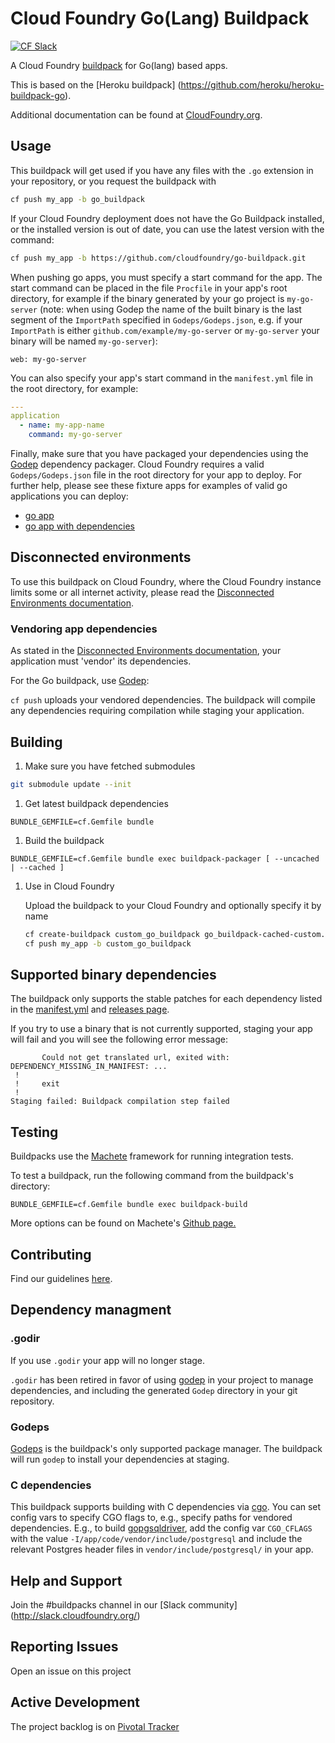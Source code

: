 # Cloud Foundry Go(Lang) Buildpack
[![CF Slack](https://s3.amazonaws.com/buildpacks-assets/buildpacks-slack.svg)](http://slack.cloudfoundry.org)

A Cloud Foundry [buildpack](http://docs.cloudfoundry.org/buildpacks/) for Go(lang) based apps.

This is based on the [Heroku buildpack] (https://github.com/heroku/heroku-buildpack-go).

Additional documentation can be found at [CloudFoundry.org](http://docs.cloudfoundry.org/buildpacks/).

## Usage

This buildpack will get used if you have any files with the `.go` extension in your repository, or you request the buildpack with

```bash
cf push my_app -b go_buildpack
```

If your Cloud Foundry deployment does not have the Go Buildpack installed, or the installed version is out of date, you can use the latest version with the command:

```bash
cf push my_app -b https://github.com/cloudfoundry/go-buildpack.git
```

When pushing go apps, you must specify a start command for the app. The start command can be placed in the file `Procfile` in your app's root directory, for example if the binary generated by your go project is `my-go-server` (note: when using Godep the name of the built binary is the last segment of the `ImportPath` specified in `Godeps/Godeps.json`, e.g. if your `ImportPath` is either `github.com/example/my-go-server` or `my-go-server` your binary will be named `my-go-server`):

```
web: my-go-server
```

You can also specify your app's start command in the `manifest.yml` file in the root directory, for example:

```yaml
---
application
  - name: my-app-name
    command: my-go-server
```

Finally, make sure that you have packaged your dependencies using the [Godep](https://github.com/tools/godep) dependency packager. Cloud Foundry requires a valid `Godeps/Godeps.json` file in the root directory for your app to deploy. For further help, please see these fixture apps for examples of valid go applications you can deploy:

* [go app](https://github.com/cloudfoundry/go-buildpack/tree/master/cf_spec/fixtures/go_app/src/go_app)
* [go app with dependencies](https://github.com/cloudfoundry/go-buildpack/tree/master/cf_spec/fixtures/go_app_with_dependencies/src/go_app_with_dependencies)

## Disconnected environments
To use this buildpack on Cloud Foundry, where the Cloud Foundry instance limits some or all internet activity, please read the [Disconnected Environments documentation](https://github.com/cf-buildpacks/buildpack-packager/blob/master/doc/disconnected_environments.md).

### Vendoring app dependencies
As stated in the [Disconnected Environments documentation](https://github.com/cf-buildpacks/buildpack-packager/blob/master/doc/disconnected_environments.md), your application must 'vendor' its dependencies.

For the Go buildpack, use [Godep](https://github.com/tools/godep):

```cf push``` uploads your vendored dependencies. The buildpack will compile any dependencies requiring compilation while staging your application.

## Building

1. Make sure you have fetched submodules

  ```bash
  git submodule update --init
  ```

1. Get latest buildpack dependencies

  ```shell
  BUNDLE_GEMFILE=cf.Gemfile bundle
  ```

1. Build the buildpack

  ```shell
  BUNDLE_GEMFILE=cf.Gemfile bundle exec buildpack-packager [ --uncached | --cached ]
  ```

1. Use in Cloud Foundry

    Upload the buildpack to your Cloud Foundry and optionally specify it by name
        
    ```bash
    cf create-buildpack custom_go_buildpack go_buildpack-cached-custom.zip 1
    cf push my_app -b custom_go_buildpack
    ```  

## Supported binary dependencies

The buildpack only supports the stable patches for each dependency listed in the [manifest.yml](manifest.yml) and [releases page](https://github.com/cloudfoundry/go-buildpack/releases).


If you try to use a binary that is not currently supported, staging your app will fail and you will see the following error message:

```
       Could not get translated url, exited with: DEPENDENCY_MISSING_IN_MANIFEST: ...
 !
 !     exit
 !
Staging failed: Buildpack compilation step failed
```

## Testing
Buildpacks use the [Machete](https://github.com/cloudfoundry/machete) framework for running integration tests. 

To test a buildpack, run the following command from the buildpack's directory:

```
BUNDLE_GEMFILE=cf.Gemfile bundle exec buildpack-build
```

More options can be found on Machete's [Github page.](https://github.com/cloudfoundry/machete) 

## Contributing

Find our guidelines [here](./CONTRIBUTING.md).


## Dependency managment

### .godir

If you use `.godir` your app will no longer stage.

`.godir` has been retired in favor of using
[godep](https://github.com/tools/godep) in your project to
manage dependencies, and including the generated `Godep`
directory in your git repository.

### Godeps

[Godeps](https://github.com/tools/godep) is the buildpack's only supported
package manager. The buildpack will run `godep` to install your dependencies at
staging.

### C dependencies

This buildpack supports building with C dependencies via
[cgo](https://golang.org/cmd/cgo/). You can set config vars to specify CGO flags
to, e.g., specify paths for vendored dependencies. E.g., to build
[gopgsqldriver](https://github.com/jbarham/gopgsqldriver), add the config var
`CGO_CFLAGS` with the value `-I/app/code/vendor/include/postgresql` and include
the relevant Postgres header files in `vendor/include/postgresql/` in your app.

## Help and Support

Join the #buildpacks channel in our [Slack community] (http://slack.cloudfoundry.org/) 

## Reporting Issues

Open an issue on this project

## Active Development

The project backlog is on [Pivotal Tracker](https://www.pivotaltracker.com/projects/1042066)
